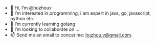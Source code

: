 - 👋 Hi, I’m @huzhouv
- 👀 I’m interested in programming, i am expert in java, go, javascript, python etc.
- 🌱 I’m currently learning golang
- 💞️ I’m looking to collaborate on ...
- 📫 Send me an email to concat me: huzhou.v@gmail.com.

<!---
huzhouv/huzhouv is a ✨ special ✨ repository because its `README.md` (this file) appears on your GitHub profile.
You can click the Preview link to take a look at your changes.
--->
